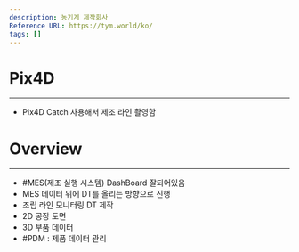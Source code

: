 ```yaml
---
description: 농기계 제작회사
Reference URL: https://tym.world/ko/
tags: []
---
```

# Pix4D
----
- Pix4D Catch 사용해서 제조 라인 촬영함


# Overview
---
- #MES(제조 실행 시스템) DashBoard 잘되어있음 
- MES 데이터 위에 DT를 올리는 방향으로 진행 
- 조립 라인 모니터링 DT 제작
- 2D 공장 도면 
- 3D 부품 데이터 
- #PDM : 제품 데이터 관리